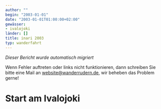 ```yaml
---
author: ""
begin: "2003-01-01"
date: "2003-01-01T01:00:00+02:00"
gewässer:
- ivalojoki
länder: []
title: inari 2003
typ: wanderfahrt
---
```



*Dieser Bericht wurde automatisch migriert*

Wenn Fehler auftreten oder links nicht funktionieren, dann schreiben Sie bitte eine Mail an website@wanderrudern.de, wir beheben das Problem gerne!



# Start am Ivalojoki


